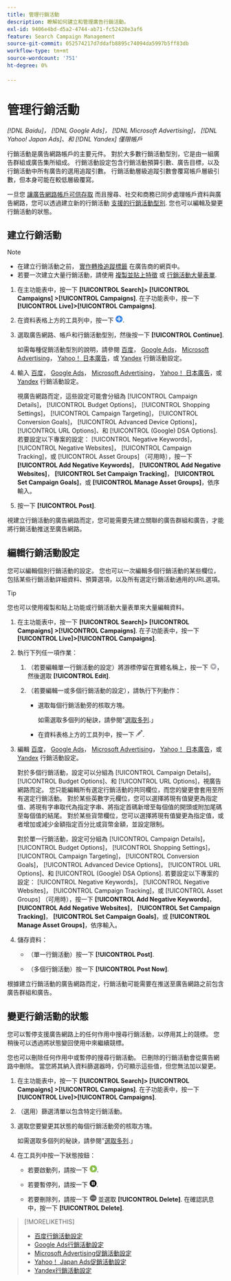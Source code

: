 ```yaml
---
title: 管理行銷活動
description: 瞭解如何建立和管理廣告行銷活動。
exl-id: 9406e4bd-d5a2-4744-ab71-fc52428e3af6
feature: Search Campaign Management
source-git-commit: 052574217d7ddafb8895c74094da5997b5ff83db
workflow-type: tm+mt
source-wordcount: '751'
ht-degree: 0%

---
```


# 管理行銷活動

*[!DNL Baidu]， [!DNL Google Ads]， [!DNL Microsoft Advertising]， [!DNL Yahoo! Japan Ads]、和 [!DNL Yandex] 僅限帳戶*

行銷活動是廣告網路帳戶的主要元件。 對於大多數行銷活動型別，它是由一組廣告群組或廣告集所組成。 行銷活動設定包含行銷活動預算引數、廣告目標，以及行銷活動中所有廣告的選用追蹤引數。 行銷活動層級追蹤引數會覆寫帳戶層級引數，但本身可能在較低層級覆寫。

一旦您 [讓廣告網路帳戶可供存取](/help/search-social-commerce/campaign-management/accounts/ad-network-account-manage.md) 而且搜尋、社交和商務已同步處理帳戶資料與廣告網路，您可以透過建立新的行銷活動 [支援的行銷活動型別](/help/search-social-commerce/introduction/supported-inventory.md). 您也可以編輯及變更行銷活動的狀態。

## 建立行銷活動

>[!NOTE]
>
>* 在建立行銷活動之前， [實作轉換追蹤標籤](/help/search-social-commerce/tracking/conversion-tracking-about.md) 在廣告商的網頁中。
>* 若要一次建立大量行銷活動，請使用 [複製並貼上特徵](/help/search-social-commerce/campaign-management/campaigns/copy-paste.md) 或 [行銷活動大量表單](/help/search-social-commerce/campaign-management/bulksheets/bulksheet-about.md).

1. 在主功能表中，按一下 **[!UICONTROL Search]> [!UICONTROL Campaigns] >[!UICONTROL Campaigns]**. 在子功能表中，按一下 **[!UICONTROL Live]>[!UICONTROL Campaigns]**.

1. 在資料表格上方的工具列中，按一下 ![建立](/help/search-social-commerce/assets/add.png "建立").

1. 選取廣告網路、帳戶和行銷活動型別，然後按一下 **[!UICONTROL Continue]**.

   如需每種促銷活動型別的說明，請參閱 [百度](/help/search-social-commerce/campaign-management/campaigns/campaign-settings-baidu.md)， [Google Ads](/help/search-social-commerce/campaign-management/campaigns/campaign-settings-google.md)， [Microsoft Advertising](/help/search-social-commerce/campaign-management/campaigns/campaign-settings-microsoft.md)， [Yahoo！ 日本廣告](/help/search-social-commerce/campaign-management/campaigns/campaign-settings-yahoo-japan.md)，或 [Yandex](/help/search-social-commerce/campaign-management/campaigns/campaign-settings-yandex.md) 行銷活動設定。

1. 輸入 [百度](/help/search-social-commerce/campaign-management/campaigns/campaign-settings-baidu.md)， [Google Ads](/help/search-social-commerce/campaign-management/campaigns/campaign-settings-google.md)， [Microsoft Advertising](/help/search-social-commerce/campaign-management/campaigns/campaign-settings-microsoft.md)， [Yahoo！ 日本廣告](/help/search-social-commerce/campaign-management/campaigns/campaign-settings-yahoo-japan.md)，或 [Yandex](/help/search-social-commerce/campaign-management/campaigns/campaign-settings-yandex.md) 行銷活動設定。

   視廣告網路而定，這些設定可能會分組為 [!UICONTROL Campaign Details]， [!UICONTROL Budget Options]， [!UICONTROL Shopping Settings]， [!UICONTROL Campaign Targeting]， [!UICONTROL Conversion Goals]， [!UICONTROL Advanced Device Options]， [!UICONTROL URL Options]、和 [!UICONTROL (Google) DSA Options]. 若要設定以下專案的設定： [!UICONTROL Negative Keywords]， [!UICONTROL Negative Websites]， [!UICONTROL Campaign Tracking]，或 [!UICONTROL Asset Groups] （可用時），按一下 **[!UICONTROL Add Negative Keywords]**， **[!UICONTROL Add Negative Websites]**， **[!UICONTROL Set Campaign Tracking]**， **[!UICONTROL Set Campaign Goals]**，或 **[!UICONTROL Manage Asset Groups]**，依序輸入。

1. 按一下 **[!UICONTROL Post]**.

視建立行銷活動的廣告網路而定，您可能需要先建立關聯的廣告群組和廣告，才能將行銷活動推送至廣告網路。

## 編輯行銷活動設定

您可以編輯個別行銷活動的設定。 您也可以一次編輯多個行銷活動的某些欄位，包括某些行銷活動詳細資料、預算選項，以及所有選定行銷活動通用的URL選項。

>[!TIP]
>
>您也可以使用複製和貼上功能或行銷活動大量表單來大量編輯資料。

1. 在主功能表中，按一下 **[!UICONTROL Search]> [!UICONTROL Campaigns] >[!UICONTROL Campaigns]**. 在子功能表中，按一下 **[!UICONTROL Live]>[!UICONTROL Campaigns]**.

1. 執行下列任一項作業：

   1. （若要編輯單一行銷活動的設定）將游標停留在實體名稱上，按一下 ![功能表圖示](/help/search-social-commerce/assets/arrow-dropdown-menu.png "功能表圖示")，然後選取 **[!UICONTROL Edit]**.

   1. （若要編輯一或多個行銷活動的設定），請執行下列動作：

      * 選取每個行銷活動旁的核取方塊。

        如需選取多個列的秘訣，請參閱&quot;[選取多列](/help/search-social-commerce/common-tasks/navigation-editing-selection/multiple-rows-select.md).」

      * 在資料表格上方的工具列中，按一下 ![編輯](/help/search-social-commerce/assets/edit.png "編輯").

1. 編輯 [百度](/help/search-social-commerce/campaign-management/campaigns/campaign-settings-baidu.md)， [Google Ads](/help/search-social-commerce/campaign-management/campaigns/campaign-settings-google.md)， [Microsoft Advertising](/help/search-social-commerce/campaign-management/campaigns/campaign-settings-microsoft.md)， [Yahoo！ 日本廣告](/help/search-social-commerce/campaign-management/campaigns/campaign-settings-yahoo-japan.md)，或 [Yandex](/help/search-social-commerce/campaign-management/campaigns/campaign-settings-yandex.md) 行銷活動設定。

   對於多個行銷活動，設定可以分組為 [!UICONTROL Campaign Details]， [!UICONTROL Budget Options]、和 [!UICONTROL URL Options]，視廣告網路而定。 您只能編輯所有選定行銷活動的共同欄位，而您的變更會套用至所有選定行銷活動。 對於某些英數字元欄位，您可以選擇將現有值變更為指定值、將現有字串取代為指定字串、將指定首碼新增至每個值的開頭或附加尾碼至每個值的結尾。 對於某些貨幣欄位，您可以選擇將現有值變更為指定值，或者增加或減少金額指定百分比或貨幣金額，並設定限制。

   對於單一行銷活動，設定可分組為 [!UICONTROL Campaign Details]， [!UICONTROL Budget Options]， [!UICONTROL Shopping Settings]， [!UICONTROL Campaign Targeting]， [!UICONTROL Conversion Goals]， [!UICONTROL Advanced Device Options]， [!UICONTROL URL Options]、和 [!UICONTROL (Google) DSA Options]. 若要設定以下專案的設定： [!UICONTROL Negative Keywords]， [!UICONTROL Negative Websites]， [!UICONTROL Campaign Tracking]，或 [!UICONTROL Asset Groups] （可用時），按一下 **[!UICONTROL Add Negative Keywords]**， **[!UICONTROL Add Negative Websites]**， **[!UICONTROL Set Campaign Tracking]**， **[!UICONTROL Set Campaign Goals]**，或 **[!UICONTROL Manage Asset Groups]**，依序輸入。

1. 儲存資料：

   * （單一行銷活動）按一下 **[!UICONTROL Post]**.

   * （多個行銷活動）按一下 **[!UICONTROL Post Now]**.

根據建立行銷活動的廣告網路而定，行銷活動可能需要在推送至廣告網路之前包含廣告群組和廣告。

## 變更行銷活動的狀態

您可以暫停支援廣告網路上的任何作用中搜尋行銷活動，以停用其上的競標。 您稍後可以透過將狀態變回使用中來繼續競標。

您也可以刪除任何作用中或暫停的搜尋行銷活動。 已刪除的行銷活動會從廣告網路中刪除。 當您將其納入資料篩選器時，仍可顯示這些值，但您無法加以變更。

1. 在主功能表中，按一下 **[!UICONTROL Search]> [!UICONTROL Campaigns] >[!UICONTROL Campaigns]**. 在子功能表中，按一下 **[!UICONTROL Live]>[!UICONTROL Campaigns]**.

1. （選用）篩選清單以包含特定行銷活動。

1. 選取您要變更其狀態的每個行銷活動旁的核取方塊。

   如需選取多個列的秘訣，請參閱&quot;[選取多列](/help/search-social-commerce/common-tasks/navigation-editing-selection/multiple-rows-select.md).」

1. 在工具列中按一下狀態按鈕：

   * 若要啟動列，請按一下 ![啟動](/help/search-social-commerce/assets/activate.png "啟動").

   * 若要暫停列，請按一下 ![暫停](/help/search-social-commerce/assets/pause.png "暫停").

   * 若要刪除列，請按一下 ![更多](/help/search-social-commerce/assets/more.png "更多") 並選取 **[!UICONTROL Delete]**. 在確認訊息中，按一下 **[!UICONTROL Delete]**.

>[!MORELIKETHIS]
>
>* [百度行銷活動設定](/help/search-social-commerce/campaign-management/campaigns/campaign-settings-baidu.md)
>* [Google Ads行銷活動設定](/help/search-social-commerce/campaign-management/campaigns/campaign-settings-google.md)
>* [Microsoft Advertising促銷活動設定](/help/search-social-commerce/campaign-management/campaigns/campaign-settings-microsoft.md)
>* [Yahoo！ Japan Ads促銷活動設定](/help/search-social-commerce/campaign-management/campaigns/campaign-settings-yahoo-japan.md)
>* [Yandex行銷活動設定](/help/search-social-commerce/campaign-management/campaigns/campaign-settings-yandex.md)

